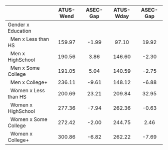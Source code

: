 
|                      |    ATUS-Wend |     ASEC-Gap |    ATUS-Wday |     ASEC-Gap |
| -------------------- | :----------: | :----------: | :----------: | :----------: |
| Gender x Education   |              |              |              |              |
| &nbsp;&nbsp;Men x Less than HS |       159.97 |        -1.99 |        97.10 |        19.92 |
| &nbsp;&nbsp;Men x HighSchool |       190.56 |         3.86 |       146.60 |        -2.30 |
| &nbsp;&nbsp;Men x Some College |       191.05 |         5.04 |       140.59 |        -2.75 |
| &nbsp;&nbsp;Men x College+ |       236.11 |        -9.61 |       148.12 |        -6.88 |
| &nbsp;&nbsp;Women x Less than HS |       200.69 |        23.21 |       209.84 |        32.95 |
| &nbsp;&nbsp;Women x HighSchool |       277.36 |        -7.94 |       262.36 |        -0.63 |
| &nbsp;&nbsp;Women x Some College |       272.42 |        -2.00 |       244.75 |         2.46 |
| &nbsp;&nbsp;Women x College+ |       300.86 |        -6.82 |       262.22 |        -7.69 |

